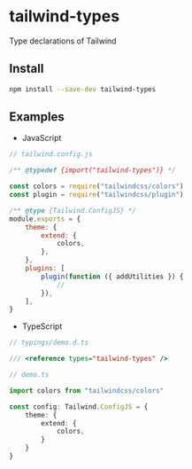 # tailwind-types

Type declarations of Tailwind

## Install

```sh
npm install --save-dev tailwind-types
```

## Examples

- JavaScript

```js
// tailwind.config.js

/** @typedef {import("tailwind-types")} */

const colors = require("tailwindcss/colors")
const plugin = require("tailwindcss/plugin")

/** @type {Tailwind.ConfigJS} */
module.exports = {
	theme: {
		extend: {
			colors,
		},
	},
	plugins: [
		plugin(function ({ addUtilities }) {
			//
		}),
	],
}
```

- TypeScript

```ts
// typings/demo.d.ts

/// <reference types="tailwind-types" />
```

```ts
// demo.ts

import colors from "tailwindcss/colors"

const config: Tailwind.ConfigJS = {
	theme: {
		extend: {
			colors,
		}
	}
}
```
